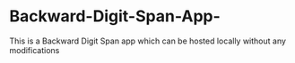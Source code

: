 # Backward-Digit-Span-App-
This is a Backward Digit Span app which can be hosted locally without any modifications
